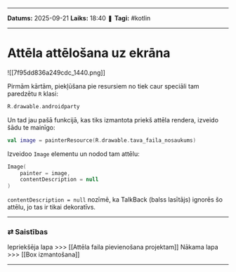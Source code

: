 ___

**Datums:** 2025-09-21
**Laiks:** 18:40
❚ **Tagi:** #kotlin 

---
# Attēla attēlošana uz ekrāna

![[7f95dd836a249cdc_1440.png]]

Pirmām kārtām, piekļūšana pie resursiem no tiek caur speciāli tam paredzētu `R` klasi:

```kotlin
R.drawable.androidparty
```

Un tad jau pašā funkcijā, kas tiks izmantota priekš attēla rendera, izveido šādu te mainīgo:

```kotlin
val image = painterResource(R.drawable.tava_faila_nosaukums)
```

Izveidoo `Image` elementu un nodod tam attēlu:

```kotlin
Image(
    painter = image,
    contentDescription = null
)
```

`contentDescription = null` nozīmē, ka TalkBack (balss lasītājs) ignorēs šo attēlu, jo tas ir tikai dekoratīvs.

---
### ⇄ Saistības

Iepriekšēja lapa >>> [[Attēla faila pievienošana projektam]]
Nākama lapa >>> [[Box izmantošana]]

---